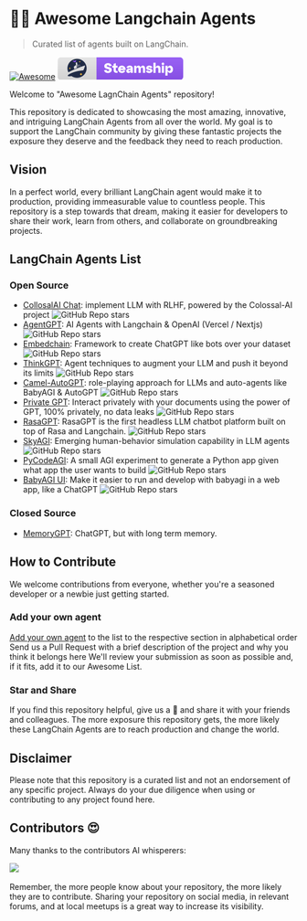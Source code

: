 # 🦜️🔗 Awesome Langchain Agents
> Curated list of agents built on LangChain.

[![Awesome](https://cdn.rawgit.com/sindresorhus/awesome/d7305f38d29fed78fa85652e3a63e154dd8e8829/media/badge.svg)](https://github.com/sindresorhus/awesome) [![Steamship](https://raw.githubusercontent.com/steamship-core/python-client/main/badge.svg)](https://www.steamship.com/build?utm_source=github&utm_medium=badge&utm_campaign=awesome_langchain_agents&utm_id=awesome_langchain_agents)

Welcome to "Awesome LagnChain Agents" repository! 

This repository is dedicated to showcasing the most amazing, innovative, and intriguing LangChain Agents from all over the world. My goal is to support the LangChain community by giving these fantastic projects the exposure they deserve and the feedback they need to reach production.

## Vision
In a perfect world, every brilliant LangChain agent would make it to production, providing immeasurable value to countless people. This repository is a step towards that dream, making it easier for developers to share their work, learn from others, and collaborate on groundbreaking projects.


## LangChain Agents List

### Open Source 

- [CollosalAI Chat](https://github.com/hpcaitech/ColossalAI/tree/main/applications/Chat): implement LLM with RLHF, powered by the Colossal-AI project ![GitHub Repo stars](https://img.shields.io/github/stars/hpcaitech/ColossalAI?style=social)
- [AgentGPT](https://github.com/reworkd/AgentGPT): AI Agents with Langchain & OpenAI (Vercel / Nextjs) ![GitHub Repo stars](https://img.shields.io/github/stars/reworkd/AgentGPT?style=social)
- [Embedchain](https://github.com/embedchain/embedchain): Framework to create ChatGPT like bots over your dataset ![GitHub Repo stars](https://img.shields.io/github/stars/embedchain/embedchain.svg?style=social)
- [ThinkGPT](https://github.com/alaeddine-13/thinkgpt): Agent techniques to augment your LLM and push it beyond its limits ![GitHub Repo stars](https://img.shields.io/github/stars/alaeddine-13/thinkgpt?style=social)
- [Camel-AutoGPT](https://github.com/SamurAIGPT/Camel-AutoGPT): role-playing approach for LLMs and auto-agents like BabyAGI & AutoGPT ![GitHub Repo stars](https://img.shields.io/github/stars/SamurAIGPT/Camel-AutoGPT?style=social)
- [Private GPT](https://github.com/imartinez/privateGPT): Interact privately with your documents using the power of GPT, 100% privately, no data leaks ![GitHub Repo stars](https://img.shields.io/github/stars/imartinez/privateGPT?style=social)
- [RasaGPT](https://github.com/paulpierre/RasaGPT): RasaGPT is the first headless LLM chatbot platform built on top of Rasa and Langchain. ![GitHub Repo stars](https://img.shields.io/github/stars/paulpierre/RasaGPT?style=social)
- [SkyAGI](https://github.com/litanlitudan/skyagi): Emerging human-behavior simulation capability in LLM agents ![GitHub Repo stars](https://img.shields.io/github/stars/litanlitudan/skyagi?style=social)
- [PyCodeAGI](https://github.com/chakkaradeep/pyCodeAGI): A small AGI experiment to generate a Python app given what app the user wants to build ![GitHub Repo stars](https://img.shields.io/github/stars/chakkaradeep/pyCodeAGI?style=social)
- [BabyAGI UI](https://github.com/miurla/babyagi-ui): Make it easier to run and develop with babyagi in a web app, like a ChatGPT ![GitHub Repo stars](https://img.shields.io/github/stars/miurla/babyagi-ui?style=social)

### Closed Source 

- [MemoryGPT](https://memorygpt.io/): ChatGPT, but with long term memory.


## How to Contribute
We welcome contributions from everyone, whether you're a seasoned developer or a newbie just getting started.

### Add your own agent
[Add your own agent](https://github.com/eniascailliau/awesome-langchain-agents/edit/main/README.md) to the list to the respective section in alphabetical order
Send us a Pull Request with a brief description of the project and why you think it belongs here
We'll review your submission as soon as possible and, if it fits, add it to our Awesome List.

### Star and Share
If you find this repository helpful, give us a 🌟 and share it with your friends and colleagues. The more exposure this repository gets, the more likely these LangChain Agents are to reach production and change the world.

## Disclaimer
Please note that this repository is a curated list and not an endorsement of any specific project. Always do your due diligence when using or contributing to any project found here.

## Contributors 😍

Many thanks to the contributors AI whisperers:

<a href="https://github.com/eniascailliau/awesome-langchain-agents/graphs/contributors">
  <img src="https://contrib.rocks/image?repo=eniascailliau/awesome-langchain-agents" />
</a>

Remember, the more people know about your repository, the more likely they are to contribute. Sharing your repository on social media, in relevant forums, and at local meetups is a great way to increase its visibility.
